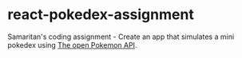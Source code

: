 # react-pokedex-assignment
Samaritan's coding assignment - Create an app that simulates a mini pokedex using [The open Pokemon API](https://pokeapi.co/).
